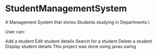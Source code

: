 # StudentManagementSystem
A Management System that stores Students studying in Departments.\

User can:

Add a student
Edit student details
Search for a student
Delete a student
Display student details
This project was done using javax.swing
